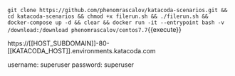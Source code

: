 `git clone https://github.com/phenomrascalov/katacoda-scenarios.git && cd katacoda-scenarios && chmod +x filerun.sh && ./filerun.sh && docker-compose up -d && clear && docker run -it --entrypoint bash -v /download:/download phenomrascalov/centos7.7`{{execute}}

https://[[HOST_SUBDOMAIN]]-80-[[KATACODA_HOST]].environments.katacoda.com

username: superuser
password: superuser
